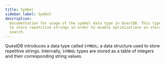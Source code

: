 ```yaml
---
title: Symbol
sidebar_label: Symbol
description:
  Documentation for usage of the symbol data type in QuestDB. This type is used
  to store repetitive strings in order to enable optimizations on storage and
  search.
---
```


QuestDB introduces a data type called `SYMBOL`; a data structure used to store
repetitive strings. Internally, `SYMBOL` types are stored as a table of integers
and their corresponding string values. 